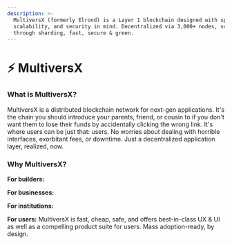 ```yaml
---
description: >-
  MultiversX (formerly Elrond) is a Layer 1 blockchain designed with speed,
  scalability, and security in mind. Decentralized via 3,000+ nodes, scalable
  through sharding, fast, secure & green.
---
```


# ⚡ MultiversX

### **What is MultiversX?**

MultiversX is a distributed blockchain network for next-gen applications. It's the chain you should introduce your parents, friend, or cousin to if you don't want them to lose their funds by accidentally clicking the wrong link. It's where users can be just that: users. No worries about dealing with horrible interfaces, exorbitant fees, or downtime. Just a decentralized application layer, realized, now.

### **Why MultiversX?**

**For builders:**&#x20;

**For businesses:**&#x20;

**For institutions:**&#x20;

**For users:** MultiversX is fast, cheap, safe, and offers best-in-class UX & UI as well as a compelling product suite for users. Mass adoption-ready, by design.
